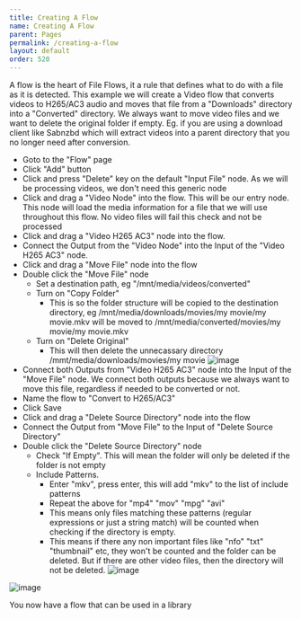 ```yaml
---
title: Creating A Flow
name: Creating A Flow
parent: Pages
permalink: /creating-a-flow
layout: default
order: 520
---
```


A flow is the heart of File Flows, it a rule that defines what to do with a file as it is detected.
This example we will create a Video flow that converts videos to H265/AC3 audio and moves that file from a "Downloads" directory into a "Converted" directory.  We always want to move video files and we want to delete the original folder if empty.  Eg. if you are using a download client like Sabnzbd which will extract videos into a parent directory that you no longer need after conversion.

* Goto to the "Flow" page
* Click "Add" button
* Click and press "Delete" key on the default "Input File" node.  As we will be processing videos, we don't need this generic node
* Click and drag a "Video Node" into the flow.  This will be our entry node.   This node will load the media information for a file that we will use throughout this flow.  No video files will fail this check and not be processed
* Click and drag a "Video H265 AC3" node into the flow.   
* Connect the Output from the "Video Node" into the Input of the "Video H265 AC3" node.
* Click and drag a "Move File" node into the flow
* Double click the "Move File" node 
  * Set a destination path, eg "/mnt/media/videos/converted"
  * Turn on "Copy Folder"
     * This is so the folder structure will be copied to the destination directory, eg /mnt/media/downloads/movies/my movie/my movie.mkv will be moved to /mnt/media/converted/movies/my movie/my movie.mkv
  * Turn on "Delete Original"
     * This will then delete the unnecassary directory /mmt/media/downloads/movies/my movie
![image](https://user-images.githubusercontent.com/958400/144160783-33288944-1555-4d3f-85ae-ec32b8876752.png)
* Connect both Outputs from "Video H265 AC3" node into the Input of the "Move File" node.  We connect both outputs because we always want to move this file, regardless if needed to be converted or not.
* Name the flow to "Convert to H265/AC3"
* Click Save
* Click and drag a "Delete Source Directory" node into the flow
* Connect the Output from "Move File" to the Input of "Delete Source Directory"
* Double click the "Delete Source Directory" node
  * Check "If Empty".  This will mean the folder will only be deleted if the folder is not empty
  * Include Patterns.  
      * Enter "mkv", press enter, this will add "mkv" to the list of include patterns
      * Repeat the above for "mp4" "mov" "mpg" "avi"
      * This means only files matching these patterns (regular expressions or just a string match) will be counted when checking if the directory is empty.
      * This means if there any non important files like "nfo" "txt" "thumbnail" etc, they won't be counted and the folder can be deleted.  But if there are other video files, then the directory will not be deleted.
      ![image](https://user-images.githubusercontent.com/958400/144161330-3869743b-fd90-45c7-801f-e5df046a717a.png)


![image](https://user-images.githubusercontent.com/958400/144160886-70b3587c-dde0-4c80-a8ec-48eb83ddf77d.png)

You now have a flow that can be used in a library
